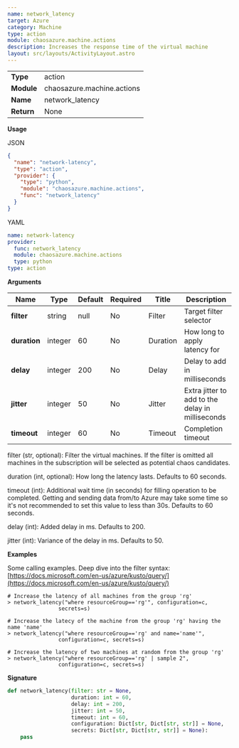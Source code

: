 ```yaml
---
name: network_latency
target: Azure
category: Machine
type: action
module: chaosazure.machine.actions
description: Increases the response time of the virtual machine
layout: src/layouts/ActivityLayout.astro
---
```


|            |                            |
| ---------- | -------------------------- |
| **Type**   | action                     |
| **Module** | chaosazure.machine.actions |
| **Name**   | network_latency            |
| **Return** | None                       |

**Usage**

JSON

```json
{
  "name": "network-latency",
  "type": "action",
  "provider": {
    "type": "python",
    "module": "chaosazure.machine.actions",
    "func": "network_latency"
  }
}
```

YAML

```yaml
name: network-latency
provider:
  func: network_latency
  module: chaosazure.machine.actions
  type: python
type: action
```

**Arguments**

| Name         | Type    | Default | Required | Title    | Description                                      |
| ------------ | ------- | ------- | -------- | -------- | ------------------------------------------------ |
| **filter**   | string  | null    | No       | Filter   | Target filter selector                           |
| **duration** | integer | 60      | No       | Duration | How long to apply latency for                    |
| **delay**    | integer | 200     | No       | Delay    | Delay to add in milliseconds                     |
| **jitter**   | integer | 50      | No       | Jitter   | Extra jitter to add to the delay in milliseconds |
| **timeout**  | integer | 60      | No       | Timeout  | Completion timeout                               |

filter (str, optional): Filter the virtual machines. If the filter is omitted all machines in the subscription will be selected as potential chaos candidates.

duration (int, optional): How long the latency lasts. Defaults to 60 seconds.

timeout (int): Additional wait time (in seconds) for filling operation to be completed. Getting and sending data from/to Azure may take some time so it's not recommended to set this value to less than 30s. Defaults to 60 seconds.

delay (int): Added delay in ms. Defaults to 200.

jitter (int): Variance of the delay in ms. Defaults to 50.

**Examples**

Some calling examples. Deep dive into the filter syntax:[https://docs.microsoft.com/en-us/azure/kusto/query/](https://docs.microsoft.com/en-us/azure/kusto/query/)

```shell
# Increase the latency of all machines from the group 'rg'
> network_latency("where resourceGroup=='rg'", configuration=c,
                secrets=s)
```

```shell
# Increase the latecy of the machine from the group 'rg' having the name 'name'
> network_latency("where resourceGroup=='rg' and name='name'",
                configuration=c, secrets=s)
```

```shell
# Increase the latency of two machines at random from the group 'rg'
> network_latency("where resourceGroup=='rg' | sample 2",
                configuration=c, secrets=s)
```

**Signature**

```python
def network_latency(filter: str = None,
                    duration: int = 60,
                    delay: int = 200,
                    jitter: int = 50,
                    timeout: int = 60,
                    configuration: Dict[str, Dict[str, str]] = None,
                    secrets: Dict[str, Dict[str, str]] = None):
    pass
```
